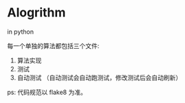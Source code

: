 # Alogrithm
in python


每一个单独的算法都包括三个文件:
1. 算法实现
2. 测试
3. 自动测试 （自动测试会自动跑测试，修改测试后会自动刷新）

ps: 代码规范以 flake8 为准。
